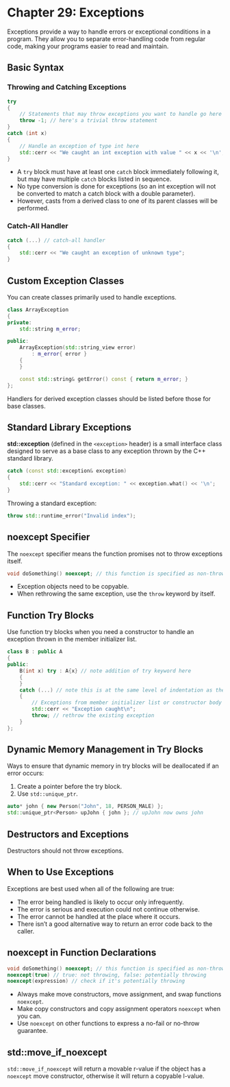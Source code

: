 # Chapter 29: Exceptions

Exceptions provide a way to handle errors or exceptional conditions in a program. They allow you to separate error-handling code from regular code, making your programs easier to read and maintain.

## Basic Syntax

### Throwing and Catching Exceptions

```cpp
try
{
    // Statements that may throw exceptions you want to handle go here
    throw -1; // here's a trivial throw statement
}
catch (int x)
{
    // Handle an exception of type int here
    std::cerr << "We caught an int exception with value " << x << '\n';
}
```

- A `try` block must have at least one `catch` block immediately following it, but may have multiple `catch` blocks listed in sequence.
- No type conversion is done for exceptions (so an int exception will not be converted to match a catch block with a double parameter).
- However, casts from a derived class to one of its parent classes will be performed.

### Catch-All Handler

```cpp
catch (...) // catch-all handler
{
    std::cerr << "We caught an exception of unknown type";
}
```

## Custom Exception Classes

You can create classes primarily used to handle exceptions.

```cpp
class ArrayException
{
private:
    std::string m_error;

public:
    ArrayException(std::string_view error)
        : m_error{ error }
    {
    }

    const std::string& getError() const { return m_error; }
};
```

Handlers for derived exception classes should be listed before those for base classes.

## Standard Library Exceptions

**std::exception** (defined in the `<exception>` header) is a small interface class designed to serve as a base class to any exception thrown by the C++ standard library.

```cpp
catch (const std::exception& exception)
{
    std::cerr << "Standard exception: " << exception.what() << '\n';
}
```

Throwing a standard exception:

```cpp
throw std::runtime_error("Invalid index");
```

## noexcept Specifier

The `noexcept` specifier means the function promises not to throw exceptions itself.

```cpp
void doSomething() noexcept; // this function is specified as non-throwing
```

- Exception objects need to be copyable.
- When rethrowing the same exception, use the `throw` keyword by itself.

## Function Try Blocks

Use function try blocks when you need a constructor to handle an exception thrown in the member initializer list.

```cpp
class B : public A
{
public:
    B(int x) try : A{x} // note addition of try keyword here
    {
    }
    catch (...) // note this is at the same level of indentation as the function itself
    {
        // Exceptions from member initializer list or constructor body are caught here
        std::cerr << "Exception caught\n";
        throw; // rethrow the existing exception
    }
};
```

## Dynamic Memory Management in Try Blocks

Ways to ensure that dynamic memory in try blocks will be deallocated if an error occurs:

1. Create a pointer before the try block.
2. Use `std::unique_ptr`.

```cpp
auto* john { new Person("John", 18, PERSON_MALE) };
std::unique_ptr<Person> upJohn { john }; // upJohn now owns john
```

## Destructors and Exceptions

Destructors should not throw exceptions.

## When to Use Exceptions

Exceptions are best used when all of the following are true:
- The error being handled is likely to occur only infrequently.
- The error is serious and execution could not continue otherwise.
- The error cannot be handled at the place where it occurs.
- There isn’t a good alternative way to return an error code back to the caller.

## noexcept in Function Declarations

```cpp
void doSomething() noexcept; // this function is specified as non-throwing
noexcept(true) // true: not throwing, false: potentially throwing
noexcept(expression) // check if it's potentially throwing
```

- Always make move constructors, move assignment, and swap functions `noexcept`.
- Make copy constructors and copy assignment operators `noexcept` when you can.
- Use `noexcept` on other functions to express a no-fail or no-throw guarantee.

## std::move_if_noexcept

`std::move_if_noexcept` will return a movable r-value if the object has a `noexcept` move constructor, otherwise it will return a copyable l-value.
